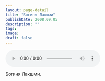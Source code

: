 ```yaml
---
layout: page-detail
title: "Богиня Лакшми"
publishDate: 2008.09.05
description: ""
tags:
image:
draft: false
---
```


<audio title="2008.09.05 - Богиня Лакшми.mp3" src="https://filer-api.advayta.org/v1.0/public/files/73699" controls=""></audio>

 Богиня Лакшми.  

  
